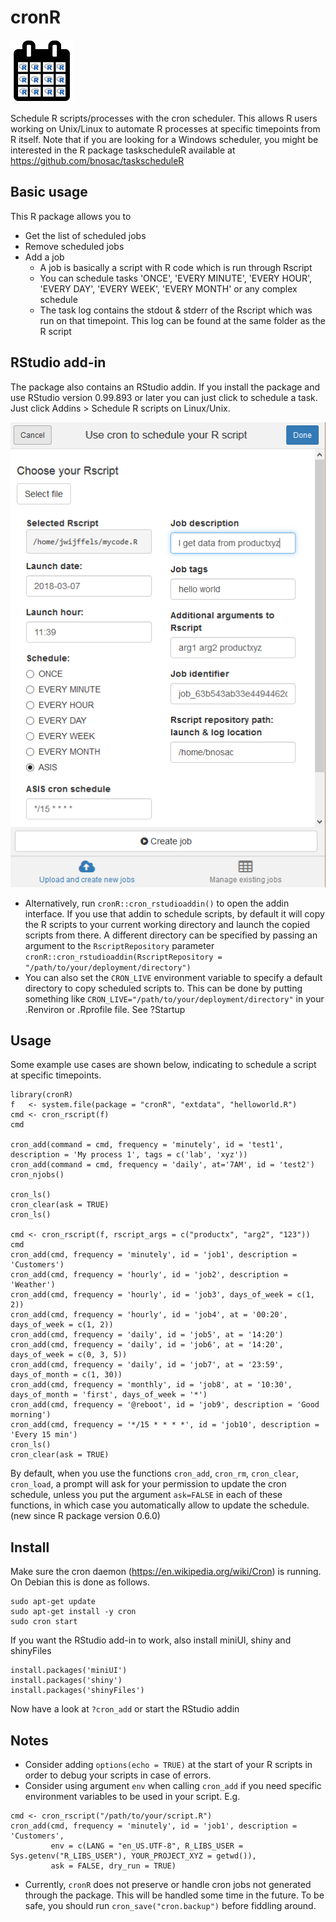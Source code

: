 cronR
=========

![cronR](tools/cronR-logo.png) 

Schedule R scripts/processes with the cron scheduler. This allows R users working on Unix/Linux to automate R processes at specific timepoints from R itself.
Note that if you are looking for a Windows scheduler, you might be interested in the R package taskscheduleR available at
https://github.com/bnosac/taskscheduleR


Basic usage
-----------

This R package allows you to 

* Get the list of scheduled jobs
* Remove scheduled jobs
* Add a job
  + A job is basically a script with R code which is run through Rscript
  + You can schedule tasks 'ONCE', 'EVERY MINUTE', 'EVERY HOUR', 'EVERY DAY', 'EVERY WEEK', 'EVERY MONTH' or any complex schedule
  + The task log contains the stdout & stderr of the Rscript which was run on that timepoint. This log can be found at the same folder as the R script

RStudio add-in
-----------

The package also contains an RStudio addin. If you install the package and use RStudio version 0.99.893 or later you can just click to schedule a task. Just click Addins > Schedule R scripts on Linux/Unix.

![](tools/cronR-rstudioaddin.png) 

- Alternatively, run `cronR::cron_rstudioaddin()` to open the addin interface. If you use that addin to schedule scripts, by default it will copy the R scripts to your current working directory and launch the copied scripts from there. A different directory can be specified by passing an argument to the `RscriptRepository` parameter `cronR::cron_rstudioaddin(RscriptRepository = "/path/to/your/deployment/directory")`
- You can also set the `CRON_LIVE` environment variable to specify a default directory to copy scheduled scripts to. This can be done by putting something like `CRON_LIVE="/path/to/your/deployment/directory"` in your .Renviron or .Rprofile file. See ?Startup


Usage
-----------

Some example use cases are shown below, indicating to schedule a script at specific timepoints.

```
library(cronR)
f   <- system.file(package = "cronR", "extdata", "helloworld.R")
cmd <- cron_rscript(f)
cmd

cron_add(command = cmd, frequency = 'minutely', id = 'test1', description = 'My process 1', tags = c('lab', 'xyz'))
cron_add(command = cmd, frequency = 'daily', at='7AM', id = 'test2')
cron_njobs()

cron_ls()
cron_clear(ask = TRUE)
cron_ls()

cmd <- cron_rscript(f, rscript_args = c("productx", "arg2", "123"))
cmd
cron_add(cmd, frequency = 'minutely', id = 'job1', description = 'Customers')
cron_add(cmd, frequency = 'hourly', id = 'job2', description = 'Weather')
cron_add(cmd, frequency = 'hourly', id = 'job3', days_of_week = c(1, 2))
cron_add(cmd, frequency = 'hourly', id = 'job4', at = '00:20', days_of_week = c(1, 2))
cron_add(cmd, frequency = 'daily', id = 'job5', at = '14:20')
cron_add(cmd, frequency = 'daily', id = 'job6', at = '14:20', days_of_week = c(0, 3, 5))
cron_add(cmd, frequency = 'daily', id = 'job7', at = '23:59', days_of_month = c(1, 30))
cron_add(cmd, frequency = 'monthly', id = 'job8', at = '10:30', days_of_month = 'first', days_of_week = '*')
cron_add(cmd, frequency = '@reboot', id = 'job9', description = 'Good morning')
cron_add(cmd, frequency = '*/15 * * * *', id = 'job10', description = 'Every 15 min')   
cron_ls()
cron_clear(ask = TRUE)
```

By default, when you use the functions `cron_add`, `cron_rm`, `cron_clear`, `cron_load`, a prompt will ask for your permission to update the cron schedule, unless you put the argument `ask=FALSE` in each of these functions, in which case you automatically allow to update the schedule. (new since R package version 0.6.0)


Install
-----------

Make sure the cron daemon (https://en.wikipedia.org/wiki/Cron) is running. On Debian this is done as follows.
```
sudo apt-get update
sudo apt-get install -y cron
sudo cron start
```

If you want the RStudio add-in to work, also install miniUI, shiny and shinyFiles
```
install.packages('miniUI')
install.packages('shiny')
install.packages('shinyFiles')
```

Now have a look at `?cron_add` or start the RStudio addin

Notes
-----------

- Consider adding `options(echo = TRUE)` at the start of your R scripts in order to debug your scripts in case of errors.
- Consider using argument `env` when calling `cron_add` if you need specific environment variables to be used in your script. E.g. 

```
cmd <- cron_rscript("/path/to/your/script.R")
cron_add(cmd, frequency = 'minutely', id = 'job1', description = 'Customers', 
         env = c(LANG = "en_US.UTF-8", R_LIBS_USER = Sys.getenv("R_LIBS_USER"), YOUR_PROJECT_XYZ = getwd()), 
         ask = FALSE, dry_run = TRUE)
```

- Currently, `cronR` does not preserve or handle cron jobs not
generated through the package. This will be handled some time in
the future. To be safe, you should run `cron_save("cron.backup")`
before fiddling around.

